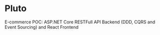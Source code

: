 # Pluto
E-commerce POC: ASP.NET Core RESTFull API Backend (DDD, CQRS and Event Sourcing) and React Frontend
